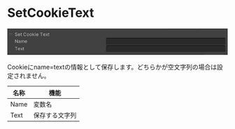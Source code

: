 
# SetCookieText
![SetCookieText](img/SetCookieText.jpg)

Cookieにname=textの情報として保存します。どちらかが空文字列の場合は設定されません。

|  名称 |  機能  |
| ----   | ---- |
| Name | 変数名 |
| Text | 保存する文字列 |
